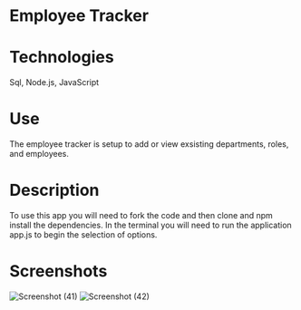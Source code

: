 # Employee Tracker

# Technologies
Sql, Node.js, JavaScript

# Use
The employee tracker is setup to add or view exsisting departments, roles, and employees.

# Description
To use this app you will need to fork the code and then clone and npm install the dependencies. In the terminal you will need to run the application app.js to begin the selection of options.

# Screenshots
![Screenshot (41)](https://user-images.githubusercontent.com/86333093/148422884-d6886008-5bae-409f-b685-5c75a973410b.png)
![Screenshot (42)](https://user-images.githubusercontent.com/86333093/148422975-3161745d-a2a7-450b-85a6-f24770361a37.png)
